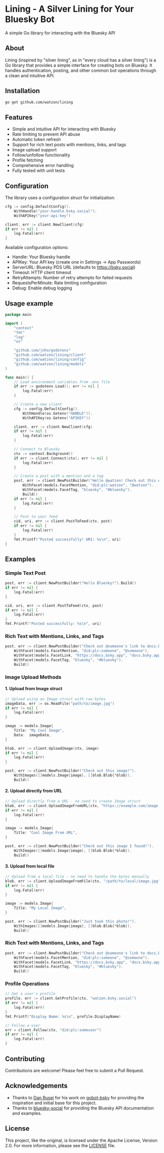 # Lining - A Silver Lining for Your Bluesky Bot

A simple Go library for interacting with the Bluesky API

## About

Lining (inspired by "silver lining", as in "every cloud has a silver lining") is a Go library that
provides a simple interface for creating bots on Bluesky. It handles authentication,
posting, and other common bot operations through a clean and intuitive API.

## Installation

```bash
go get github.com/watzon/lining
```

## Features

- Simple and intuitive API for interacting with Bluesky
- Rate limiting to prevent API abuse
- Automatic token refresh
- Support for rich text posts with mentions, links, and tags
- Image upload support
- Follow/unfollow functionality
- Profile fetching
- Comprehensive error handling
- Fully tested with unit tests

## Configuration

The library uses a configuration struct for initialization:

```go
cfg := config.DefaultConfig().
    WithHandle("your-handle.bsky.social").
    WithAPIKey("your-api-key")

client, err := client.NewClient(cfg)
if err != nil {
    log.Fatal(err)
}
```

Available configuration options:
- Handle: Your Bluesky handle
- APIKey: Your API key (create one in Settings -> App Passwords)
- ServerURL: Bluesky PDS URL (defaults to https://bsky.social)
- Timeout: HTTP client timeout
- RetryAttempts: Number of retry attempts for failed requests
- RequestsPerMinute: Rate limiting configuration
- Debug: Enable debug logging

## Usage example

```go
package main

import (
    "context"
    "fmt"
    "log"
    "os"

    "github.com/joho/godotenv"
    "github.com/watzon/lining/client"
    "github.com/watzon/lining/config"
    "github.com/watzon/lining/models"
)

func main() {
    // Load environment variables from .env file
    if err := godotenv.Load(); err != nil {
        log.Fatal(err)
    }

    // Create a new client
    cfg := config.DefaultConfig().
        WithHandle(os.Getenv("HANDLE")).
        WithAPIKey(os.Getenv("APIKEY"))

    client, err := client.NewClient(cfg)
    if err != nil {
        log.Fatal(err)
    }

    // Connect to Bluesky
    ctx := context.Background()
    if err := client.Connect(ctx); err != nil {
        log.Fatal(err)
    }

    // Create a post with a mention and a tag
    post, err := client.NewPostBuilder("Hello @watzon! Check out this #bluesky bot!").
        WithFacet(models.FacetMention, "did:plc:watzon", "@watzon").
        WithFacet(models.FacetTag, "bluesky", "#bluesky").
        Build()
    if err != nil {
        log.Fatal(err)
    }

    // Post to your feed
    cid, uri, err := client.PostToFeed(ctx, post)
    if err != nil {
        log.Fatal(err)
    }
    fmt.Printf("Posted successfully! URI: %s\n", uri)
}
```

## Examples

### Simple Text Post

```go
post, err := client.NewPostBuilder("Hello Bluesky!").Build()
if err != nil {
    log.Fatal(err)
}

cid, uri, err := client.PostToFeed(ctx, post)
if err != nil {
    log.Fatal(err)
}
fmt.Printf("Posted successfully: %s\n", uri)
```

### Rich Text with Mentions, Links, and Tags

```go
post, err := client.NewPostBuilder("Check out @someone's link to docs.bsky.app #bluesky").
    WithFacet(models.FacetMention, "did:plc:someone", "@someone").
    WithFacet(models.FacetLink, "https://docs.bsky.app", "docs.bsky.app").
    WithFacet(models.FacetTag, "bluesky", "#bluesky").
    Build()
```

### Image Upload Methods

#### 1. Upload from Image struct

```go
// Upload using an Image struct with raw bytes
imageData, err := os.ReadFile("path/to/image.jpg")
if err != nil {
    log.Fatal(err)
}

image := models.Image{
    Title: "My Cool Image",
    Data:  imageData,
}

blob, err := client.UploadImage(ctx, image)
if err != nil {
    log.Fatal(err)
}

post, err := client.NewPostBuilder("Check out this image!").
    WithImages([]models.Image{image}, []blob.Blob{*blob}).
    Build()
```

#### 2. Upload directly from URL

```go
// Upload directly from a URL - no need to create Image struct
blob, err := client.UploadImageFromURL(ctx, "https://example.com/image.jpg", "Cool Image From URL")
if err != nil {
    log.Fatal(err)
}

image := models.Image{
    Title: "Cool Image From URL",
}

post, err := client.NewPostBuilder("Check out this image I found!").
    WithImages([]models.Image{image}, []blob.Blob{*blob}).
    Build()
```

#### 3. Upload from local file

```go
// Upload from a local file - no need to handle the bytes manually
blob, err := client.UploadImageFromFile(ctx, "/path/to/local/image.jpg", "My Local Image")
if err != nil {
    log.Fatal(err)
}

image := models.Image{
    Title: "My Local Image",
}

post, err := client.NewPostBuilder("Just took this photo!").
    WithImages([]models.Image{image}, []blob.Blob{*blob}).
    Build()
```

### Rich Text with Mentions, Links, and Tags

```go
post, err := client.NewPostBuilder("Check out @someone's link to docs.bsky.app #bluesky").
    WithFacet(models.FacetMention, "did:plc:someone", "@someone").
    WithFacet(models.FacetLink, "https://docs.bsky.app", "docs.bsky.app").
    WithFacet(models.FacetTag, "bluesky", "#bluesky").
    Build()
```

### Profile Operations

```go
// Get a user's profile
profile, err := client.GetProfile(ctx, "watzon.bsky.social")
if err != nil {
    log.Fatal(err)
}
fmt.Printf("Display Name: %s\n", profile.DisplayName)

// Follow a user
err = client.Follow(ctx, "did:plc:someuser")
if err != nil {
    log.Fatal(err)
}
```

## Contributing

Contributions are welcome! Please feel free to submit a Pull Request.

## Acknowledgements

- Thanks to [Dan Rusei](https://github.com/danrusei) for his work on [gobot-bsky](https://github.com/danrusei/gobot-bsky) for providing the inspiration and initial base for this project.
- Thanks to [bluesky-social](https://github.com/bluesky-social) for providing the Bluesky API documentation and examples.

## License

This project, like the original, is licensed under the Apache License, Version 2.0. For more information, please see the [LICENSE](LICENSE) file.